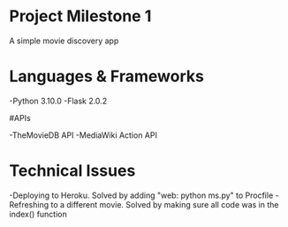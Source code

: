 # Project Milestone 1

A simple movie discovery app


# Languages & Frameworks

-Python 3.10.0
-Flask 2.0.2

#APIs

-TheMovieDB API
-MediaWiki Action API

# Technical Issues

-Deploying to Heroku. Solved by adding "web: python ms.py" to Procfile
-Refreshing to a different movie. Solved by making sure all code was in the index() function

